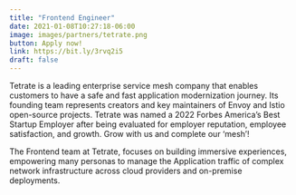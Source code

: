 ```yaml
---
title: "Frontend Engineer"
date: 2021-01-08T10:27:18-06:00
image: images/partners/tetrate.png
button: Apply now!
link: https://bit.ly/3rvq2i5
draft: false
---
```


Tetrate is a leading enterprise service mesh company that enables customers to have a safe and fast application modernization journey. Its founding team represents creators and key maintainers of Envoy and Istio open-source projects. Tetrate was named a 2022 Forbes America’s Best Startup Employer after being evaluated for employer reputation, employee satisfaction, and growth. Grow with us and complete our ‘mesh’!

The Frontend team at Tetrate, focuses on building immersive experiences, empowering many personas to manage the Application traffic of complex network infrastructure across cloud providers and on-premise deployments.